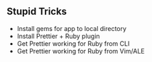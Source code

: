 ## Stupid Tricks

- Install gems for app to local directory
- Install Prettier + Ruby plugin
- Get Prettier working for Ruby from CLI
- Get Prettier working for Ruby from Vim/ALE
